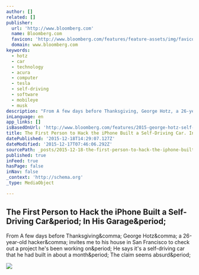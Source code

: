 ```yaml
---
author: []
related: []
publisher:
  url: 'http://www.bloomberg.com'
  name: Bloomberg.com
  favicon: 'http://www.bloomberg.com/features/feature-assets/img/favicon-32x32.png'
  domain: www.bloomberg.com
keywords:
  - hotz
  - car
  - technology
  - acura
  - computer
  - tesla
  - self-driving
  - software
  - mobileye
  - musk
description: "From A few days before Thanksgiving, George Hotz, a 26-year-old hacker, invites me to his house in San Francisco to check out a project he's been working on. He says it's a self-driving car that he had built in about a month. The claim seems absurd."
inLanguage: en
app_links: []
isBasedOnUrl: 'http://www.bloomberg.com/features/2015-george-hotz-self-driving-car/'
title: The First Person to Hack the iPhone Built a Self-Driving Car. In His Garage.
datePublished: '2015-12-18T14:29:07.127Z'
dateModified: '2015-12-17T07:46:06.292Z'
sourcePath: _posts/2015-12-18-the-first-person-to-hack-the-iphone-built-a-self-driving-car.md
published: true
inFeed: true
hasPage: false
inNav: false
_context: 'http://schema.org'
_type: MediaObject

---
```

<article style=""><h1>The First Person to Hack the iPhone Built a Self-Driving Car&amp;period; In His Garage&amp;period;</h1><p>From A few days before Thanksgiving&amp;comma; George Hotz&amp;comma; a 26-year-old hacker&amp;comma; invites me to his house in San Francisco to check out a project he's been working on&amp;period; He says it's a self-driving car that he had built in about a month&amp;period; The claim seems absurd&amp;period;</p><img src="http://www.bloomberg.com/features/2015-george-hotz-self-driving-car/img/hotz_social.jpg" /></article>